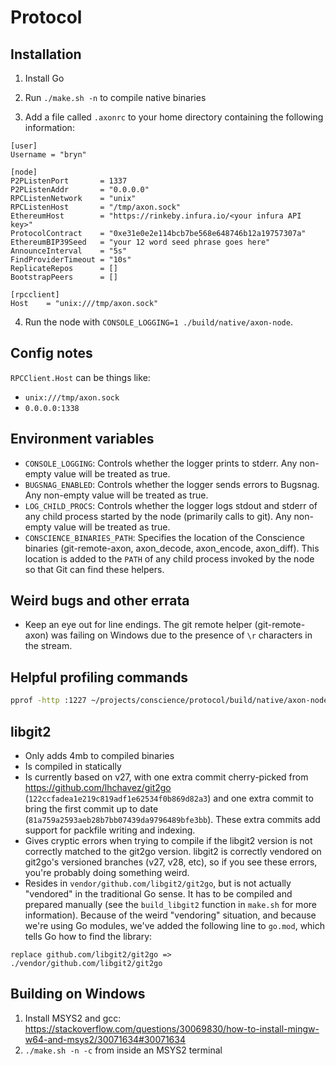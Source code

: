 
# Protocol

## Installation

1. Install Go

2. Run `./make.sh -n` to compile native binaries

3. Add a file called `.axonrc` to your home directory containing the following information:

```
[user]
Username = "bryn"

[node]
P2PListenPort       = 1337
P2PListenAddr       = "0.0.0.0"
RPCListenNetwork    = "unix"
RPCListenHost       = "/tmp/axon.sock"
EthereumHost        = "https://rinkeby.infura.io/<your infura API key>"
ProtocolContract    = "0xe31e0e2e114bcb7be568e648746b12a19757307a"
EthereumBIP39Seed   = "your 12 word seed phrase goes here"
AnnounceInterval    = "5s"
FindProviderTimeout = "10s"
ReplicateRepos      = []
BootstrapPeers      = []

[rpcclient]
Host    = "unix:///tmp/axon.sock"
```

4. Run the node with `CONSOLE_LOGGING=1 ./build/native/axon-node`.

## Config notes

`RPCClient.Host` can be things like:
- `unix:///tmp/axon.sock`
- `0.0.0.0:1338`

## Environment variables

- `CONSOLE_LOGGING`: Controls whether the logger prints to stderr.  Any non-empty value will be treated as true.
- `BUGSNAG_ENABLED`: Controls whether the logger sends errors to Bugsnag.  Any non-empty value will be treated as true.
- `LOG_CHILD_PROCS`: Controls whether the logger logs stdout and stderr of any child process started by the node (primarily calls to git).  Any non-empty value will be treated as true.
- `CONSCIENCE_BINARIES_PATH`: Specifies the location of the Conscience binaries (git-remote-axon, axon_decode, axon_encode, axon_diff).  This location is added to the `PATH` of any child process invoked by the node so that Git can find these helpers.

## Weird bugs and other errata

- Keep an eye out for line endings.  The git remote helper (git-remote-axon) was failing on Windows due to the presence of `\r` characters in the stream.


## Helpful profiling commands

```sh
pprof -http :1227 ~/projects/conscience/protocol/build/native/axon-node http://localhost:6060/debug/pprof/profile?seconds=18
```


## libgit2

- Only adds 4mb to compiled binaries
- Is compiled in statically
- Is currently based on v27, with one extra commit cherry-picked from https://github.com/lhchavez/git2go (`122ccfadea1e219c819adf1e62534f0b869d82a3`) and one extra commit to bring the first commit up to date (`81a759a2593aeb28b7bb07439da9796489bfe3bb`).  These extra commits add support for packfile writing and indexing.
- Gives cryptic errors when trying to compile if the libgit2 version is not correctly matched to the git2go version.  libgit2 is correctly vendored on git2go's versioned branches (v27, v28, etc), so if you see these errors, you're probably doing something weird.
- Resides in `vendor/github.com/libgit2/git2go`, but is not actually "vendored" in the traditional Go sense.  It has to be compiled and prepared manually (see the `build_libgit2` function in `make.sh` for more information).  Because of the weird "vendoring" situation, and because we're using Go modules, we've added the following line to `go.mod`, which tells Go how to find the library:

```
replace github.com/libgit2/git2go => ./vendor/github.com/libgit2/git2go
```


## Building on Windows

1. Install MSYS2 and gcc: <https://stackoverflow.com/questions/30069830/how-to-install-mingw-w64-and-msys2/30071634#30071634>
2. `./make.sh -n -c` from inside an MSYS2 terminal

